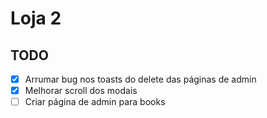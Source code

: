 # Loja 2

## TODO

-   [x] Arrumar bug nos toasts do delete das páginas de admin
-   [x] Melhorar scroll dos modais
-   [ ] Criar página de admin para books

